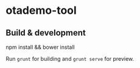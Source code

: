 # otademo-tool

## Build & development

npm install && bower install

Run `grunt` for building and `grunt serve` for preview.
